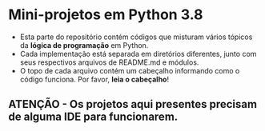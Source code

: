# Mini-projetos em Python 3.8

* Esta parte do repositório contém códigos que misturam vários tópicos da **lógica de programação** em Python. 
* Cada implementação está separada em diretórios diferentes, junto com seus respectivos arquivos de README.md e módulos.  
* O topo de cada arquivo contém um cabeçalho informando como o código funciona. Por favor, **leia o cabeçalho**!

## **ATENÇÃO** - Os projetos aqui presentes precisam de alguma IDE para funcionarem.
